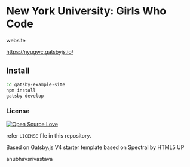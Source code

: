 # New York University: Girls Who Code

website

https://nyugwc.gatsbyjs.io/

## Install

```sh
cd gatsby-example-site
npm install
gatsby develop
```

<!-- ### Contribution -->


### License

[![Open Source Love](https://badges.frapsoft.com/os/mit/mit.svg?v=102)](LICENSE)

refer `LICENSE` file in this repository.

Based on Gatsby.js V4 starter template based on Spectral by HTML5 UP

anubhavsrivastava


